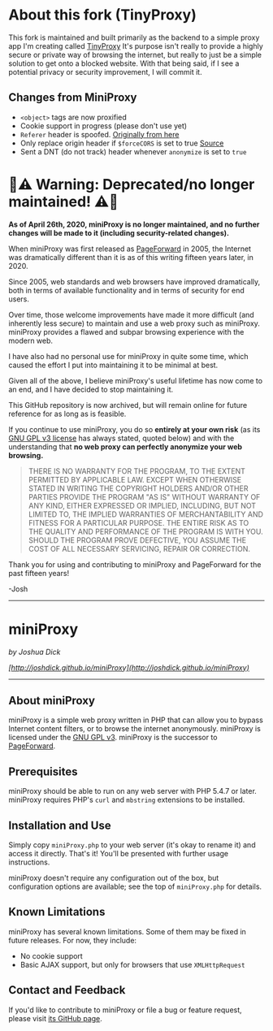 # About this fork (TinyProxy)
This fork is maintained and built primarily as the backend to a simple proxy app I'm creating called [TinyProxy](https://play.google.com/store/apps/details?id=appinventor.ai_DaProgramerForBatch.BasicWebProxy)
It's purpose isn't really to provide a highly secure or private way of browsing the internet, but really to just be a simple solution to get onto a blocked website. With that being said, if I see a potential privacy or security improvement, I will commit it.

## Changes from MiniProxy
* `<object>` tags are now proxified
* Cookie support in progress (please don't use yet)
* `Referer` header is spoofed. [Originally from here](https://github.com/nkorth/miniProxy)
* Only replace origin header if `$forceCORS` is set to true [Source](https://github.com/nkorth/miniProxy/commit/38b1a992d67d7e744cb13cb13f1a89a1034966a4)
* Sent a DNT (do not track) header whenever `anonymize` is set to `true`

# :rotating_light::warning: Warning: Deprecated/no longer maintained! :warning::rotating_light:

**As of April 26th, 2020, miniProxy is no longer maintained, and no further changes will be made to it (including security-related changes).**

When miniProxy was first released as [PageForward](http://pageforward.sf.net) in 2005, the Internet was dramatically different than it is as of this writing fifteen years later, in 2020.

Since 2005, web standards and web browsers have improved dramatically, both in terms of available functionality and in terms of security for end users.

Over time, those welcome improvements have made it more difficult (and inherently less secure) to maintain and use a web proxy such as miniProxy. miniProxy provides a flawed and subpar browsing experience with the modern web.

I have also had no personal use for miniProxy in quite some time, which caused the effort I put into maintaining it to be minimal at best.

Given all of the above, I believe miniProxy's useful lifetime has now come to an end, and I have decided to stop maintaining it.

This GitHub repository is now archived, but will remain online for future reference for as long as is feasible.

If you continue to use miniProxy, you do so **entirely at your own risk** (as its [GNU GPL v3 license](https://www.gnu.org/licenses/gpl-3.0.html) has always stated, quoted below) and with the understanding that **no web proxy can perfectly anonymize your web browsing.**

> THERE IS NO WARRANTY FOR THE PROGRAM, TO THE EXTENT PERMITTED BY
> APPLICABLE LAW.  EXCEPT WHEN OTHERWISE STATED IN WRITING THE COPYRIGHT
> HOLDERS AND/OR OTHER PARTIES PROVIDE THE PROGRAM "AS IS" WITHOUT WARRANTY
> OF ANY KIND, EITHER EXPRESSED OR IMPLIED, INCLUDING, BUT NOT LIMITED TO,
> THE IMPLIED WARRANTIES OF MERCHANTABILITY AND FITNESS FOR A PARTICULAR
> PURPOSE.  THE ENTIRE RISK AS TO THE QUALITY AND PERFORMANCE OF THE PROGRAM
> IS WITH YOU.  SHOULD THE PROGRAM PROVE DEFECTIVE, YOU ASSUME THE COST OF
> ALL NECESSARY SERVICING, REPAIR OR CORRECTION.

Thank you for using and contributing to miniProxy and PageForward for the past fifteen years!

-Josh

---

# miniProxy

*by Joshua Dick*

*[http://joshdick.github.io/miniProxy](http://joshdick.github.io/miniProxy)*

---

## About miniProxy

miniProxy is a simple web proxy written in PHP that can allow you to bypass Internet content filters, or to browse the internet anonymously. miniProxy is licensed under the [GNU GPL v3](https://www.gnu.org/licenses/gpl-3.0.html). miniProxy is the successor to [PageForward](http://pageforward.sf.net).

## Prerequisites

miniProxy should be able to run on any web server with PHP 5.4.7 or later. miniProxy requires PHP's `curl` and `mbstring` extensions to be installed.

## Installation and Use

Simply copy `miniProxy.php` to your web server (it's okay to rename it) and access it directly. That's it! You'll be presented with further usage instructions.

miniProxy doesn't require any configuration out of the box, but configuration options are available; see the top of `miniProxy.php` for details.

## Known Limitations

miniProxy has several known limitations. Some of them may be fixed in future releases. For now, they include:

* No cookie support
* Basic AJAX support, but only for browsers that use `XMLHttpRequest`

## Contact and Feedback

If you'd like to contribute to miniProxy or file a bug or feature request, please visit [its GitHub page](https://github.com/joshdick/miniProxy).

